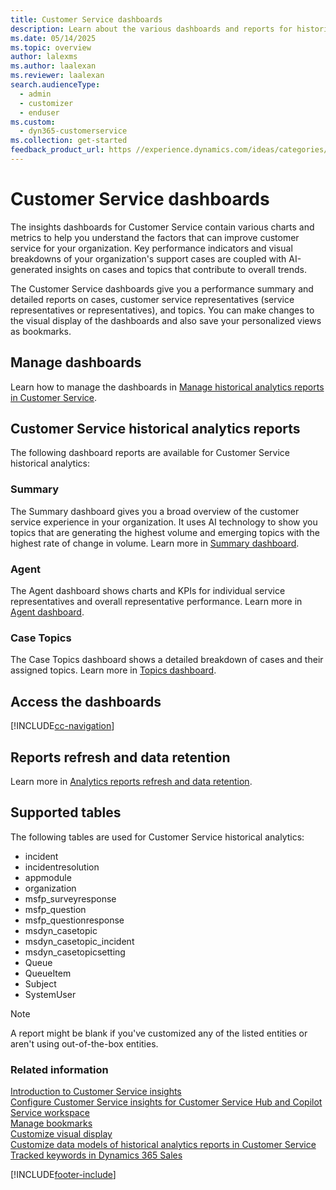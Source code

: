 ```yaml
---
title: Customer Service dashboards
description: Learn about the various dashboards and reports for historical operational metrics and KPIs to manage contact centers.
ms.date: 05/14/2025
ms.topic: overview
author: lalexms
ms.author: laalexan
ms.reviewer: laalexan
search.audienceType: 
  - admin
  - customizer
  - enduser
ms.custom: 
  - dyn365-customerservice
ms.collection: get-started
feedback_product_url: https //experience.dynamics.com/ideas/categories/list/?category=a7f4a807-de3b-eb11-a813-000d3a579c38&forum=b68e50a6-88d9-e811-a96b-000d3a1be7ad
---
```


# Customer Service dashboards

The insights dashboards for Customer Service contain various charts and metrics to help you understand the factors that can improve customer service for your organization. Key performance indicators and visual breakdowns of your organization's support cases are coupled with AI-generated insights on cases and topics that contribute to overall trends.

The Customer Service dashboards give you a performance summary and detailed reports on cases, customer service representatives (service representatives or representatives), and topics. You can make changes to the visual display of the dashboards and also save your personalized views as bookmarks.

## Manage dashboards

Learn how to manage the dashboards in [Manage historical analytics reports in Customer Service](../administer/configure-cs-historical-analytics-csh.md).

## Customer Service historical analytics reports

The following dashboard reports are available for Customer Service historical analytics:

### Summary

The Summary dashboard gives you a broad overview of the customer service experience in your organization. It uses AI technology to show you topics that are generating the highest volume and emerging topics with the highest rate of change in volume. Learn more in [Summary dashboard](summary-dashboard-cs.md).

### Agent

The Agent dashboard shows charts and KPIs for individual service representatives and overall representative performance. Learn more in [Agent dashboard](agent-dashboard-cs.md).

### Case Topics

The Case Topics dashboard shows a detailed breakdown of cases and their assigned topics. Learn more in [Topics dashboard](case-topics-dashboard-cs.md).

## Access the dashboards

[!INCLUDE[cc-navigation](../../includes/cc-navigation-cs.md)]

## Reports refresh and data retention

Learn more in [Analytics reports refresh and data retention](info-analytics-reports.md#analytics-reports-refresh-and-data-retention).

## Supported tables

The following tables are used for Customer Service historical analytics:

- incident
- incidentresolution
- appmodule
- organization
- msfp_surveyresponse
- msfp_question
- msfp_questionresponse
- msdyn_casetopic
- msdyn_casetopic_incident
- msdyn_casetopicsetting
- Queue
- QueueItem
- Subject
- SystemUser

> [!NOTE]
> A report might be blank if you've customized any of the listed entities or aren't using out-of-the-box entities.

### Related information

[Introduction to Customer Service insights](../implement/introduction-customer-service-analytics.md)    
[Configure Customer Service insights for Customer Service Hub and Copilot Service workspace](../administer/configure-customer-service-analytics-insights-csh.md)   
[Manage bookmarks](manage-bookmarks.md)  
[Customize visual display](customize-reports.md#customize-visual-display)  
[Customize data models of historical analytics reports in Customer Service](../administer/model-customize-reports.md)   
[Tracked keywords in Dynamics 365 Sales](../../sales/dynamics365-sales-insights-app-home-page.md#tracked-keywords)    


[!INCLUDE[footer-include](../../includes/footer-banner.md)]
